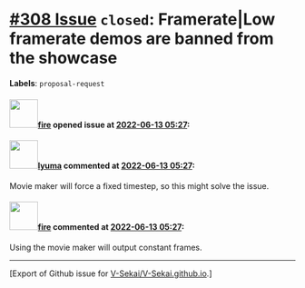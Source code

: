 # [\#308 Issue](https://github.com/V-Sekai/V-Sekai.github.io/issues/308) `closed`: Framerate|Low framerate demos are banned from the showcase
**Labels**: `proposal-request`


#### <img src="https://avatars.githubusercontent.com/u/32321?u=c2e06a3d2b49a467aa907e54aa259516440267cc&v=4" width="50">[fire](https://github.com/fire) opened issue at [2022-06-13 05:27](https://github.com/V-Sekai/V-Sekai.github.io/issues/308):



#### <img src="https://avatars.githubusercontent.com/u/39946030?v=4" width="50">[lyuma](https://github.com/lyuma) commented at [2022-06-13 05:27](https://github.com/V-Sekai/V-Sekai.github.io/issues/308#issuecomment-1163494324):

Movie maker will force a fixed timestep, so this might solve the issue.

#### <img src="https://avatars.githubusercontent.com/u/32321?u=c2e06a3d2b49a467aa907e54aa259516440267cc&v=4" width="50">[fire](https://github.com/fire) commented at [2022-06-13 05:27](https://github.com/V-Sekai/V-Sekai.github.io/issues/308#issuecomment-1166181859):

Using the movie maker will output constant frames.


-------------------------------------------------------------------------------



[Export of Github issue for [V-Sekai/V-Sekai.github.io](https://github.com/V-Sekai/V-Sekai.github.io).]
